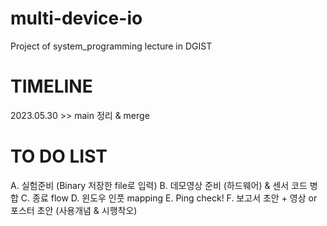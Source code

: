 # multi-device-io
Project of system_programming lecture in DGIST

# TIMELINE
2023.05.30 >> main 정리 & merge

# TO DO LIST

A. 실험준비 (Binary 저장한 file로 입력)
B. 데모영상 준비 (하드웨어) & 센서 코드 병합
C. 종료 flow
D. 윈도우 인풋 mapping
E. Ping check!
F. 보고서 초안 + 영상 or 포스터 초안 (사용개념 & 시행착오)



